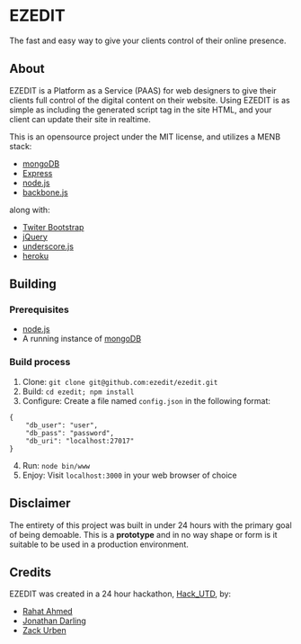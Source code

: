 # EZEDIT
The fast and easy way to give your clients control of their online presence.

## About
EZEDIT is a Platform as a Service (PAAS) for web designers to give their clients full control of the digital content on their website. Using EZEDIT is as simple as including the generated script tag in the site HTML, and your client can update their site in realtime.

This is an opensource project under the MIT license, and utilizes a MENB stack:
 - [mongoDB](http://www.mongodb.org/)
 - [Express](http://expressjs.com/)
 - [node.js](http://nodejs.org/)
 - [backbone.js](http://backbonejs.org/)

along with:
 - [Twiter Bootstrap](http://startbootstrap.com/)
 - [jQuery](http://jquery.com/)
 - [underscore.js](http://underscorejs.org/)
 - [heroku](https://www.heroku.com/)

## Building
### Prerequisites
 - [node.js](http://nodejs.org/)
 - A running instance of [mongoDB](http://www.mongodb.org/)

### Build process
 1. Clone: `git clone git@github.com:ezedit/ezedit.git`
 2. Build: `cd ezedit; npm install`
 3. Configure: Create a file named `config.json` in the following format:
```
{
    "db_user": "user",
    "db_pass": "password",
    "db_uri": "localhost:27017"
}
```
 4. Run: `node bin/www`
 5. Enjoy: Visit `localhost:3000` in your web browser of choice

## Disclaimer
The entirety of this project was built in under 24 hours with the primary goal of being demoable. This is a **prototype** and in no way shape or form is it suitable to be used in a production environment.

## Credits
EZEDIT was created in a 24 hour hackathon, [Hack_UTD](http://hackutd.co/), by:
 - [Rahat Ahmed](https://github.com/rahatarmanahmed)
 - [Jonathan Darling](https://github.com/jmdarling)
 - [Zack Urben](https://github.com/zackurben)
